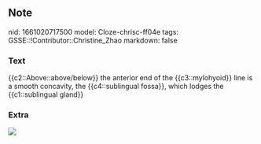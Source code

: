 ## Note
nid: 1661020717500
model: Cloze-chrisc-ff04e
tags: GSSE::!Contributor::Christine_Zhao
markdown: false

### Text
<div>
  <div>
    <div>
      <div>
        {{c2::Above::above/below}} the anterior end of the
        {{c3::mylohyoid}} line is a smooth concavity, the
        {{c4::sublingual fossa}}, which lodges the {{c1::sublingual
        gland}}
      </div>
    </div>
  </div>
</div>

### Extra
<img src="Gray177.png">
